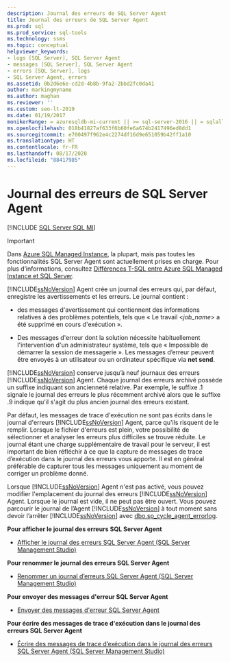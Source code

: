 ```yaml
---
description: Journal des erreurs de SQL Server Agent
title: Journal des erreurs de SQL Server Agent
ms.prod: sql
ms.prod_service: sql-tools
ms.technology: ssms
ms.topic: conceptual
helpviewer_keywords:
- logs [SQL Server], SQL Server Agent
- messages [SQL Server], SQL Server Agent
- errors [SQL Server], logs
- SQL Server Agent, errors
ms.assetid: 0b2d6e6e-cd2d-4b8b-9fa2-2bbd2fc0da41
author: markingmyname
ms.author: maghan
ms.reviewer: ''
ms.custom: seo-lt-2019
ms.date: 01/19/2017
monikerRange: = azuresqldb-mi-current || >= sql-server-2016 || = sqlallproducts-allversions
ms.openlocfilehash: 018b41827af633f6b60fe6a674b2417496ed8dd1
ms.sourcegitcommit: e700497f962e4c2274df16d9e651059b42ff1a10
ms.translationtype: HT
ms.contentlocale: fr-FR
ms.lasthandoff: 08/17/2020
ms.locfileid: "88417985"
---
```

# <a name="sql-server-agent-error-log"></a>Journal des erreurs de SQL Server Agent

[!INCLUDE [SQL Server SQL MI](../../includes/applies-to-version/sql-asdbmi.md)]

> [!IMPORTANT]  
> Dans [Azure SQL Managed Instance](https://docs.microsoft.com/azure/sql-database/sql-database-managed-instance), la plupart, mais pas toutes les fonctionnalités SQL Server Agent sont actuellement prises en charge. Pour plus d’informations, consultez [Différences T-SQL entre Azure SQL Managed Instance et SQL Server](https://docs.microsoft.com/azure/sql-database/sql-database-managed-instance-transact-sql-information#sql-server-agent).

[!INCLUDE[ssNoVersion](../../includes/ssnoversion-md.md)] Agent crée un journal des erreurs qui, par défaut, enregistre les avertissements et les erreurs. Le journal contient :  
  
-   des messages d'avertissement qui contiennent des informations relatives à des problèmes potentiels, tels que « Le travail \<*job_name*> a été supprimé en cours d'exécution ».  
  
-   Des messages d'erreur dont la solution nécessite habituellement l'intervention d'un administrateur système, tels que « Impossible de démarrer la session de messagerie ». Les messages d’erreur peuvent être envoyés à un utilisateur ou un ordinateur spécifique via **net send**.  
  
[!INCLUDE[ssNoVersion](../../includes/ssnoversion-md.md)] conserve jusqu’à neuf journaux des erreurs [!INCLUDE[ssNoVersion](../../includes/ssnoversion-md.md)] Agent. Chaque journal des erreurs archivé possède un suffixe indiquant son ancienneté relative. Par exemple, le suffixe .1 signale le journal des erreurs le plus récemment archivé alors que le suffixe .9 indique qu'il s'agit du plus ancien journal des erreurs existant.  
  
Par défaut, les messages de trace d'exécution ne sont pas écrits dans le journal d'erreurs [!INCLUDE[ssNoVersion](../../includes/ssnoversion-md.md)] Agent, parce qu'ils risquent de le remplir. Lorsque le fichier d'erreurs est plein, votre possibilité de sélectionner et analyser les erreurs plus difficiles se trouve réduite. Le journal étant une charge supplémentaire de travail pour le serveur, il est important de bien réfléchir à ce que la capture de messages de trace d’exécution dans le journal des erreurs vous apporte. Il est en général préférable de capturer tous les messages uniquement au moment de corriger un problème donné.  
  
Lorsque [!INCLUDE[ssNoVersion](../../includes/ssnoversion-md.md)] Agent n'est pas activé, vous pouvez modifier l'emplacement du journal des erreurs [!INCLUDE[ssNoVersion](../../includes/ssnoversion-md.md)] Agent. Lorsque le journal est vide, il ne peut pas être ouvert. Vous pouvez parcourir le journal de l’Agent [!INCLUDE[ssNoVersion](../../includes/ssnoversion-md.md)] à tout moment sans devoir l’arrêter [!INCLUDE[ssNoVersion](../../includes/ssnoversion-md.md)] avec [dbo.sp_cycle_agent_errorlog](https://docs.microsoft.com/sql/relational-databases/system-stored-procedures/sp-cycle-agent-errorlog-transact-sql?view=sql-server-2017).  
  
**Pour afficher le journal des erreurs SQL Server Agent**  
  
-   [Afficher le journal des erreurs SQL Server Agent &#40;SQL Server Management Studio&#41;](../../ssms/agent/view-sql-server-agent-error-log-sql-server-management-studio.md)  
  
**Pour renommer le journal des erreurs SQL Server Agent**  
  
-   [Renommer un journal d’erreurs SQL Server Agent &#40;SQL Server Management Studio&#41;](../../ssms/agent/rename-a-sql-server-agent-error-log-sql-server-management-studio.md)  
  
**Pour envoyer des messages d'erreur SQL Server Agent**  
  
-   [Envoyer des messages d'erreur SQL Server Agent](../../ssms/agent/send-sql-server-agent-error-messages.md)  
  
**Pour écrire des messages de trace d'exécution dans le journal des erreurs SQL Server Agent**  
  
-   [Écrire des messages de trace d’exécution dans le journal des erreurs SQL Server Agent &#40;SQL Server Management Studio&#41;](../../ssms/agent/write-execution-trace-messages-to-sql-server-agent-log-ssms.md)  
  
